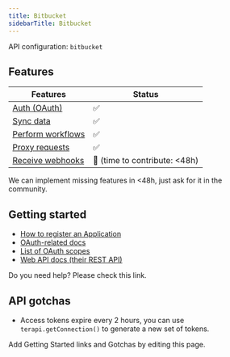 ```yaml
---
title: Bitbucket
sidebarTitle: Bitbucket
---
```


API configuration: `bitbucket`

## Features

| Features | Status |
| - | - |
| [Auth (OAuth)](https://terapi.gitbook.io/terapi-api-explorer/integrate/guides/authorize-an-api) | ✅ |
| [Sync data](https://terapi.gitbook.io/terapi-api-explorer/integrate/guides/sync-data-from-an-api) | ✅ |
| [Perform workflows](https://terapi.gitbook.io/terapi-api-explorer/integrate/guides/perform-workflows-with-an-api) | ✅ |
| [Proxy requests](https://terapi.gitbook.io/terapi-api-explorer/integrate/guides/proxy-requests-to-an-api) | ✅ |
| [Receive webhooks](https://terapi.gitbook.io/terapi-api-explorer/integrate/guides/receive-webhooks-from-an-api) | 🚫 (time to contribute: &lt;48h) |

We can implement missing features in &lt;48h, just ask for it in the community.

## Getting started

-   [How to register an Application](https://support.atlassian.com/bitbucket-cloud/docs/use-oauth-on-bitbucket-cloud/#Create-a-consumer)
-   [OAuth-related docs](https://support.atlassian.com/bitbucket-cloud/docs/use-oauth-on-bitbucket-cloud/)
-   [List of OAuth scopes](https://developer.atlassian.com/cloud/bitbucket/rest/intro/#authentication)
-   [Web API docs (their REST API)](https://developer.atlassian.com/cloud/bitbucket/rest/intro/#authentication_old)

Do you need help? Please check this link.

## API gotchas

-   Access tokens expire every 2 hours, you can use `terapi.getConnection()` to generate a new set of tokens.

Add Getting Started links and Gotchas by editing this page.

